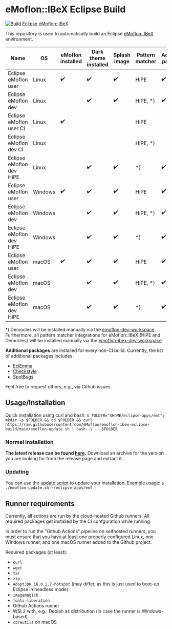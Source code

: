 # eMoflon::IBeX Eclipse Build

[![Build Eclipse eMoflon::IBeX](https://github.com/eMoflon/emoflon-ibex-eclipse-build/actions/workflows/ci.yml/badge.svg?branch=main&event=push)](https://github.com/eMoflon/emoflon-ibex-eclipse-build/actions/workflows/ci.yml)

This repository is used to automatically build an Eclipse [eMoflon::IBeX](https://github.com/eMoflon/emoflon-ibex) environment.

| Name                     | OS      | eMoflon installed  | Dark theme installed | Splash image       | Pattern matcher | Additional packages |
|--------------------------|---------|--------------------|----------------------|--------------------|-----------------|---------------------|
| Eclipse eMoflon user     | Linux   | :heavy_check_mark: | :heavy_check_mark:   | :heavy_check_mark: | HiPE            | :heavy_check_mark:  |
| Eclipse eMoflon dev      | Linux   |                    | :heavy_check_mark:   | :heavy_check_mark: | HiPE, *)        | :heavy_check_mark:  |
| Eclipse eMoflon user CI  | Linux   | :heavy_check_mark: |                      |                    | HiPE            |                     |
| Eclipse eMoflon dev CI   | Linux   |                    |                      |                    | HiPE, *)        |                     |
| Eclipse eMoflon dev HiPE | Linux   |                    | :heavy_check_mark:   | :heavy_check_mark: | *)              | :heavy_check_mark:  |
| Eclipse eMoflon user     | Windows | :heavy_check_mark: | :heavy_check_mark:   | :heavy_check_mark: | HiPE            | :heavy_check_mark:  |
| Eclipse eMoflon dev      | Windows |                    | :heavy_check_mark:   | :heavy_check_mark: | HiPE, *)        | :heavy_check_mark:  |
| Eclipse eMoflon dev HiPE | Windows |                    | :heavy_check_mark:   | :heavy_check_mark: | *)              | :heavy_check_mark:  |
| Eclipse eMoflon user     | macOS   | :heavy_check_mark: | :heavy_check_mark:   | :heavy_check_mark: | HiPE            | :heavy_check_mark:  |
| Eclipse eMoflon dev      | macOS   |                    | :heavy_check_mark:   | :heavy_check_mark: | HiPE, *)        | :heavy_check_mark:  |
| Eclipse eMoflon dev HiPE | macOS   |                    | :heavy_check_mark:   | :heavy_check_mark: | *)              | :heavy_check_mark:  |

*) Democles will be installed manually via the [emoflon-dev-workspace](https://github.com/eMoflon/emoflon-ibex#how-to-develop).
Furthermore, all pattern matcher integrations for eMoflon::IBeX (HiPE and Democles) will be installed manually via the [emoflon-ibex-dev-workspace](https://github.com/eMoflon/emoflon-ibex#how-to-develop).

**Additional packages** are installed for every non-CI build.
Currently, the list of additional packages includes:
- [EclEmma](https://www.eclemma.org/)
- [Checkstyle](https://checkstyle.org/eclipse-cs/#!/)
- [SpotBugs](https://spotbugs.github.io/https://spotbugs.github.io/)

Feel free to request others, e.g., via Github issues.


## Usage/Installation

Quick installation using curl and bash:
`$ FOLDER="$HOME/eclipse-apps/emt"; mkdir -p $FOLDER && cd $FOLDER && curl https://raw.githubusercontent.com/eMoflon/emoflon-ibex-eclipse-build/main/emoflon-update.sh | bash -s -- $FOLDER`

### Normal installation

**The latest release can be found [here](https://github.com/eMoflon/emoflon-ibex-eclipse-build/releases/latest).**
Download an archive for the version you are looking for from the release page and extract it.

### Updating

You can use the [update script](./emoflon-update.sh) to update your installation.
Example usage:
`$ ./emoflon-update.sh ~/eclipse-apps/emt`


## Runner requirements

Currently, all actions are run by the cloud-hosted Github runners.
All required packages get installed by the CI confguration while running.

In order to run the "Github Actions" pipeline on selfhosted runners, you must ensure that you have at least one properly configured Linux, one Windows runner, and one macOS runner added to the Github project.

Required packages (at least):
* `curl`
* `wget`
* `tar`
* `zip`
* `AdoptJDK 16.0.2.7-hotspot` (may differ, as this is just used to boot-up Eclipse in headless mode)
* `imagemagick`
* `fonts-liberation`
* Github Actions runner
* WSL2 with, e.g., Debian as distribution (in case the runner is Windows-based)
* `coreutils` on macOS
